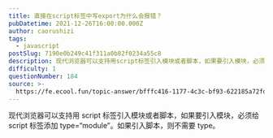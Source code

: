 ```yaml
---
title: 直接在script标签中写export为什么会报错？
pubDatetime: 2021-12-26T16:00:00.000Z
author: caorushizi
tags:
  - javascript
postSlug: 7190e0b249c41f311a0b82f0234a55c8
description: 现代浏览器可以支持用script标签引入模块或者脚本，如果要引入模块，必须给script标签添加type=“module”。如果引入脚本，则不需要type。
difficulty: 1
questionNumber: 184
source: >-
  https://fe.ecool.fun/topic-answer/bfffc416-1177-4c3c-bf93-622185a72fda?orderBy=updateTime&order=desc&tagId=10
---
```


现代浏览器可以支持用 script 标签引入模块或者脚本，如果要引入模块，必须给 script 标签添加 type=“module”。如果引入脚本，则不需要 type。
